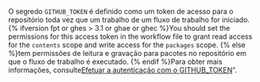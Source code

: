 O segredo `GITHUB_TOKEN` é definido como um token de acesso para o repositório toda vez que um trabalho de um fluxo de trabalho for iniciado. {% ifversion fpt or ghes > 3.1 or ghae or ghec %}You should set the permissions for this access token in the workflow file to grant read access for the `contents` scope and write access for the `packages` scope. {% else %}tem permissões de leitura e gravação para pacotes no repositório em que o fluxo de trabalho é executado. {% endif %}Para obter mais informações, consulte[Efetuar a autenticação com o GITHUB_TOKEN](/actions/configuring-and-managing-workflows/authenticating-with-the-github_token)".
